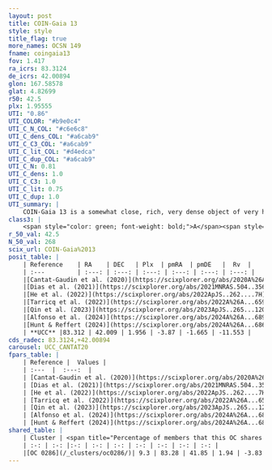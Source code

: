 ```yaml
---
layout: post
title: COIN-Gaia 13
style: style
title_flag: true
more_names: OCSN 149
fname: coingaia13
fov: 1.417
ra_icrs: 83.3124
de_icrs: 42.00894
glon: 167.58578
glat: 4.82699
r50: 42.5
plx: 1.95555
UTI: "0.86"
UTI_COLOR: "#b9e0c4"
UTI_C_N_COL: "#c6e6c8"
UTI_C_dens_COL: "#a6cab9"
UTI_C_C3_COL: "#a6cab9"
UTI_C_lit_COL: "#d4edca"
UTI_C_dup_COL: "#a6cab9"
UTI_C_N: 0.81
UTI_C_dens: 1.0
UTI_C_C3: 1.0
UTI_C_lit: 0.75
UTI_C_dup: 1.0
UTI_summary: |
    COIN-Gaia 13 is a somewhat close, rich, very dense object of very high C3 quality. It is well-studied in the literature. This object shares a very small percentage of members with a later reported entry.
class3: |
    <span style="color: green; font-weight: bold;">A</span><span style="color: green; font-weight: bold;">A</span>
r_50_val: 42.5
N_50_val: 268
scix_url: COIN-Gaia%2013
posit_table: |
    | Reference    | RA    | DEC   | Plx  | pmRA  | pmDE   |  Rv  |
    | :---         | :---: | :---: | :---: | :---: | :---: | :---: |
    |[Cantat-Gaudin et al. (2020)](https://scixplorer.org/abs/2020A%26A...640A...1C) | 83.186 | 42.087 | 1.927 | -3.828 | -1.676 | -- |
    |[Dias et al. (2021)](https://scixplorer.org/abs/2021MNRAS.504..356D) | 83.135 | 42.156 | 1.911 | -3.826 | -1.703 | -10.57 |
    |[He et al. (2022)](https://scixplorer.org/abs/2022ApJS..262....7H) | 83.305 | 41.885 | 1.944 | -3.906 | -1.685 | -- |
    |[Tarricq et al. (2022)](https://scixplorer.org/abs/2022A%26A...659A..59T) | 83.351 | 41.955 | 1.955 | -3.863 | -1.665 | -- |
    |[Qin et al. (2023)](https://scixplorer.org/abs/2023ApJS..265...12Q) | 83.22 | 41.94 | 1.96 | -3.88 | -1.7 | -13.12 |
    |[Alfonso et al. (2024)](https://scixplorer.org/abs/2024A%26A...689A..18A) | 83.45 | 41.991 | 1.921 | -3.846 | -1.664 | -- |
    |[Hunt & Reffert (2024)](https://scixplorer.org/abs/2024A%26A...686A..42H) | 83.392 | 41.828 | 1.948 | -3.95 | -1.588 | -13.257 |
    | **UCC** |83.312 | 42.009 | 1.956 | -3.87 | -1.665 | -11.553 | 
cds_radec: 83.3124,+42.00894
carousel: UCC_CANTAT20
fpars_table: |
    | Reference |  Values |
    | :---  |  :---:  |
    | [Cantat-Gaudin et al. (2020)](https://scixplorer.org/abs/2020A%26A...640A...1C) | `AVNN=0.37, DMNN=8.68, AgeNN=8.27` |
    | [Dias et al. (2021)](https://scixplorer.org/abs/2021MNRAS.504..356D) | `Av=0.459, Dist=509, logage=8.519, [Fe/H]=-0.079` |
    | [He et al. (2022)](https://scixplorer.org/abs/2022ApJS..262....7H) | `A0=0.5, logAge=8.15` |
    | [Tarricq et al. (2022)](https://scixplorer.org/abs/2022A%26A...659A..59T) | `Dist=537, logAgeNN=8.28` |
    | [Qin et al. (2023)](https://scixplorer.org/abs/2023ApJS..265...12Q) | `E(B-V)=0.13, m-M=8.86, logt=8.35` |
    | [Alfonso et al. (2024)](https://scixplorer.org/abs/2024A%26A...689A..18A) | `AV=0.37024, MOD=8.67878, logAge=8.63492, Z=-0.0778` |
    | [Hunt & Reffert (2024)](https://scixplorer.org/abs/2024A%26A...686A..42H) | `MassJ=209.509` |
shared_table: |
    | Cluster | <span title="Percentage of members that this OC shares with the ones listed">%</span>   | RA   | DEC   | Plx   | pmRA  | pmDE  | Rv | UTI |
    | :-: | :-: |:-: | :-: | :-: | :-: | :-: | :-: | :-: |
    |[OC 0286](/_clusters/oc0286/)| 9.3 | 83.28 | 41.85 | 1.94 | -3.83 | -1.65 | -11.51 |0.0 |
---
```

